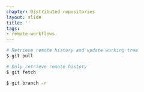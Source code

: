 ```yaml
---
chapter: Distributed repositories
layout: slide
title: ''
tags:
- remote-workflows
---
```


```bash
# Retrieve remote history and update working tree
$ git pull
```

```bash
# Only retrieve remote history
$ git fetch

$ git branch -r
```
